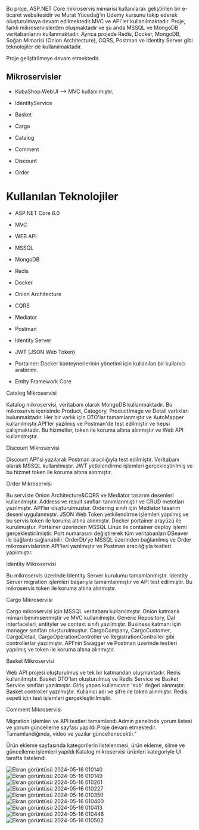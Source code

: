 Bu proje, ASP.NET Core mikroservis mimarisi kullanılarak geliştirilen bir e-ticaret websitesidir ve Murat Yücedağ'ın Udemy kursunu takip ederek oluşturulmaya devam edilmektedir.MVC ve API'ler kullanılmaktadır. Proje, farklı mikroservislerden oluşmaktadır ve şu anda MSSQL ve MongoDB veritabanlarını kullanmaktadır. Ayrıca projede Redis, Docker, MongoDB, Soğan Mimarisi (Onion Architecture), CQRS, Postman ve Identity Server gibi teknolojiler de kullanılmaktadır.

Proje geliştirilmeye devam etmektedir.

## Mikroservisler

- KubaShop.WebUI --> MVC kullanılmıştır.
      
- IdentityService

- Basket
  
- Cargo
  
- Catalog
  
- Comment
 
- Discount
  
- Order
  
# Kullanılan Teknolojiler

- ASP.NET Core 6.0

- MVC

- WEB API

- MSSQL

- MongoDB

- Redis

- Docker
  
- Onion Architecture
  
- CQRS

- Mediator
  
- Postman

- Identity Server

- JWT (JSON Web Token)

- Portainer: Docker konteynerlerinin yönetimi için kullanılan bir kullanıcı arabirimi.

- Entity Framework Core

Catalog Mikroservisi
  
Katalog mikroservisi, veritabanı olarak MongoDB kullanmaktadır. Bu mikroservis içerisinde Product, Category, ProductImage ve Detail varlıkları bulunmaktadır. Her bir varlık için DTO'lar tamamlanmıştır ve AutoMapper kullanılmıştır.API'ler yazılmış ve Postman'de test edilmiştir ve hepsi çalışmaktadır. Bu hizmetler, token ile koruma altına alınmıştır ve Web API kullanılmıştır.

Discount Mikroservisi

Discount API'si yazılarak Postman aracılığıyla test edilmiştir. Veritabanı olarak MSSQL kullanılmıştır. JWT yetkilendirme işlemleri gerçekleştirilmiş ve bu hizmet token ile koruma altına alınmıştır.

Order Mikroservisi

Bu serviste Onion Architecture&CQRS ve Mediator tasarım desenleri kullanılmıştır. Address ve result sınıfları tanımlanmıştır ve CRUD metotları yazılmıştır. API'ler oluşturulmuştur. Ordering sınıfı için Mediator tasarım deseni uygulanmıştır. JSON Web Token yetkilendirme işlemleri yapılmış ve bu servis token ile koruma altına alınmıştır.
Docker portainer arayüzü ile kurulmuştur. Portainer üzerinden MSSQL Linux ile container deploy işlemi gerçekleştirilmiştir. Port numarasını değiştirerek tüm veritabanları DBeaver ile bağlantı sağlanabilir. OrderDb’ye MSSQL üzerinden bağlanılmış ve Order mikroservislerinin API'leri yazılmıştır ve Postman aracılığıyla testleri yapılmıştır.

Identity Mikroservisi

Bu mikroservis üzerinde Identity Server kurulumu tamamlanmıştır. Identity Server migration işlemleri başarıyla tamamlanmıştır ve API test edilmiştir. Bu mikroservis token ile koruma altına alınmıştır.

Cargo Mikroservisi

Cargo mikroservisi için MSSQL veritabanı kullanılmıştır. Onion katmanlı mimari benimsenmiştir ve MVC kullanılmıştır. Generic Repository, Dal interfaceleri, entityler ve context sınıfı yazılmıştır. Business katmanı için manager sınıfları oluşturulmuştur. CargoCompany, CargoCustomer, CargoDetail, CargoOperationController ve RegistrationController gibi controllerlar yazılmıştır. API'nin Swagger ve Postman üzerinde testleri yapılmış ve token ile koruma altına alınmıştır.

Basket Mikroservisi

Web API projesi oluşturulmuş ve tek bir katmandan oluşmaktadır. Redis kullanılmıştır. Basket DTO'ları oluşturulmuş ve Redis Service ve Basket Service sınıfları yazılmıştır. Giriş yapan kullanıcının 'sub' değeri alınmıştır. Basket controller yazılmıştır. Kullanıcı adı ve şifre ile token alınmıştır. Redis sepeti için test işlemleri gerçekleştirilmiştir.

Comment Mikroservisi

Migration işlemleri ve API testleri tamamlandı.Admin panelinde yorum listesi ve yorum güncelleme sayfası yapıldı.Proje devam etmektedir. Tamamlandığında, video ve yazılar güncellenecektir."

Ürün ekleme sayfasında kategorilerin listelenmesi, ürün ekleme, silme ve güncelleme işlemleri yapıldı.Katalog mikroservisi ürünleri kategoriyle UI tarafta listelendi.

![Ekran görüntüsü 2024-05-16 010140](https://github.com/kubrakaradirek/KubaShop/assets/133059827/cc4a0df9-28c2-469f-adae-f2fbc9730c7a)
![Ekran görüntüsü 2024-05-16 010149](https://github.com/kubrakaradirek/KubaShop/assets/133059827/a5acc1ca-eb31-4792-9aab-b880f22ea371)
![Ekran görüntüsü 2024-05-16 010201](https://github.com/kubrakaradirek/KubaShop/assets/133059827/9ca4c5f4-759e-4367-bb49-dfe8363fdadb)
![Ekran görüntüsü 2024-05-16 010227](https://github.com/kubrakaradirek/KubaShop/assets/133059827/b9a48760-5e7c-4010-8cf0-8cebc6d6bb9f)
![Ekran görüntüsü 2024-05-16 010350](https://github.com/kubrakaradirek/KubaShop/assets/133059827/aa7ab870-3cc3-4110-970b-c3c53994ad45)
![Ekran görüntüsü 2024-05-16 010400](https://github.com/kubrakaradirek/KubaShop/assets/133059827/a0f950e8-3a21-4e6c-8a1b-ba2fe53c747c)
![Ekran görüntüsü 2024-05-16 010413](https://github.com/kubrakaradirek/KubaShop/assets/133059827/c81ec9dd-e082-4cf5-9b41-1bea9eb16030)
![Ekran görüntüsü 2024-05-16 010446](https://github.com/kubrakaradirek/KubaShop/assets/133059827/374922ad-a907-415d-82de-c6f5f891eb40)
![Ekran görüntüsü 2024-05-16 010502](https://github.com/kubrakaradirek/KubaShop/assets/133059827/537fab58-111c-47bc-bb64-1d9adc2252f6)
